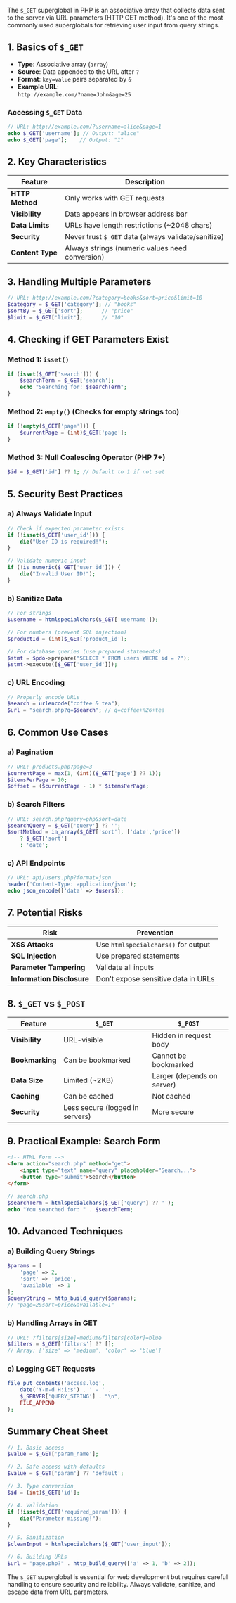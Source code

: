 The `$_GET` superglobal in PHP is an associative array that collects data sent to the server via URL parameters (HTTP GET method). It's one of the most commonly used superglobals for retrieving user input from query strings.

## **1. Basics of `$_GET`**
- **Type**: Associative array (`array`)
- **Source**: Data appended to the URL after `?`
- **Format**: `key=value` pairs separated by `&`
- **Example URL**:  
  `http://example.com/?name=John&age=25`

### **Accessing `$_GET` Data**
```php
// URL: http://example.com/?username=alice&page=1
echo $_GET['username']; // Output: "alice"
echo $_GET['page'];    // Output: "1"
```

## **2. Key Characteristics**
| Feature | Description |
|---------|-------------|
| **HTTP Method** | Only works with GET requests |
| **Visibility** | Data appears in browser address bar |
| **Data Limits** | URLs have length restrictions (~2048 chars) |
| **Security** | Never trust `$_GET` data (always validate/sanitize) |
| **Content Type** | Always strings (numeric values need conversion) |

## **3. Handling Multiple Parameters**
```php
// URL: http://example.com/?category=books&sort=price&limit=10
$category = $_GET['category']; // "books"
$sortBy = $_GET['sort'];      // "price"
$limit = $_GET['limit'];      // "10"
```

## **4. Checking if GET Parameters Exist**
### **Method 1: `isset()`**
```php
if (isset($_GET['search'])) {
    $searchTerm = $_GET['search'];
    echo "Searching for: $searchTerm";
}
```

### **Method 2: `empty()` (Checks for empty strings too)**
```php
if (!empty($_GET['page'])) {
    $currentPage = (int)$_GET['page'];
}
```

### **Method 3: Null Coalescing Operator (PHP 7+)**
```php
$id = $_GET['id'] ?? 1; // Default to 1 if not set
```

## **5. Security Best Practices**
### **a) Always Validate Input**
```php
// Check if expected parameter exists
if (!isset($_GET['user_id'])) {
    die("User ID is required!");
}

// Validate numeric input
if (!is_numeric($_GET['user_id'])) {
    die("Invalid User ID!");
}
```

### **b) Sanitize Data**
```php
// For strings
$username = htmlspecialchars($_GET['username']);

// For numbers (prevent SQL injection)
$productId = (int)$_GET['product_id'];

// For database queries (use prepared statements)
$stmt = $pdo->prepare("SELECT * FROM users WHERE id = ?");
$stmt->execute([$_GET['user_id']]);
```

### **c) URL Encoding**
```php
// Properly encode URLs
$search = urlencode("coffee & tea");
$url = "search.php?q=$search"; // q=coffee+%26+tea
```

## **6. Common Use Cases**
### **a) Pagination**
```php
// URL: products.php?page=3
$currentPage = max(1, (int)($_GET['page'] ?? 1));
$itemsPerPage = 10;
$offset = ($currentPage - 1) * $itemsPerPage;
```

### **b) Search Filters**
```php
// URL: search.php?query=php&sort=date
$searchQuery = $_GET['query'] ?? '';
$sortMethod = in_array($_GET['sort'], ['date','price']) 
    ? $_GET['sort'] 
    : 'date';
```

### **c) API Endpoints**
```php
// URL: api/users.php?format=json
header('Content-Type: application/json');
echo json_encode(['data' => $users]);
```

## **7. Potential Risks**
| Risk | Prevention |
|------|------------|
| **XSS Attacks** | Use `htmlspecialchars()` for output |
| **SQL Injection** | Use prepared statements |
| **Parameter Tampering** | Validate all inputs |
| **Information Disclosure** | Don't expose sensitive data in URLs |

## **8. `$_GET` vs `$_POST`**
| Feature | `$_GET` | `$_POST` |
|---------|---------|----------|
| **Visibility** | URL-visible | Hidden in request body |
| **Bookmarking** | Can be bookmarked | Cannot be bookmarked |
| **Data Size** | Limited (~2KB) | Larger (depends on server) |
| **Caching** | Can be cached | Not cached |
| **Security** | Less secure (logged in servers) | More secure |

## **9. Practical Example: Search Form**
```html
<!-- HTML Form -->
<form action="search.php" method="get">
    <input type="text" name="query" placeholder="Search...">
    <button type="submit">Search</button>
</form>
```

```php
// search.php
$searchTerm = htmlspecialchars($_GET['query'] ?? '');
echo "You searched for: " . $searchTerm;
```

## **10. Advanced Techniques**
### **a) Building Query Strings**
```php
$params = [
    'page' => 2,
    'sort' => 'price',
    'available' => 1
];
$queryString = http_build_query($params);
// "page=2&sort=price&available=1"
```

### **b) Handling Arrays in GET**
```php
// URL: ?filters[size]=medium&filters[color]=blue
$filters = $_GET['filters'] ?? [];
// Array: ['size' => 'medium', 'color' => 'blue']
```

### **c) Logging GET Requests**
```php
file_put_contents('access.log', 
    date('Y-m-d H:i:s') . ' - ' . 
    $_SERVER['QUERY_STRING'] . "\n", 
    FILE_APPEND
);
```

## **Summary Cheat Sheet**
```php
// 1. Basic access
$value = $_GET['param_name'];

// 2. Safe access with defaults
$value = $_GET['param'] ?? 'default';

// 3. Type conversion
$id = (int)$_GET['id'];

// 4. Validation
if (!isset($_GET['required_param'])) {
    die("Parameter missing!");
}

// 5. Sanitization
$cleanInput = htmlspecialchars($_GET['user_input']);

// 6. Building URLs
$url = "page.php?" . http_build_query(['a' => 1, 'b' => 2]);
```

The `$_GET` superglobal is essential for web development but requires careful handling to ensure security and reliability. Always validate, sanitize, and escape data from URL parameters.